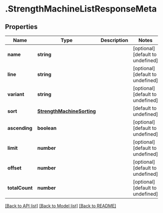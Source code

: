# .StrengthMachineListResponseMeta

## Properties

Name | Type | Description | Notes
------------ | ------------- | ------------- | -------------
**name** | **string** |  | [optional] [default to undefined]
**line** | **string** |  | [optional] [default to undefined]
**variant** | **string** |  | [optional] [default to undefined]
**sort** | [**StrengthMachineSorting**](StrengthMachineSorting.md) |  | [default to undefined]
**ascending** | **boolean** |  | [optional] [default to undefined]
**limit** | **number** |  | [optional] [default to undefined]
**offset** | **number** |  | [optional] [default to undefined]
**totalCount** | **number** |  | [optional] [default to undefined]


[[Back to API list]](../README.md#documentation-for-api-endpoints) [[Back to Model list]](../README.md#documentation-for-models) [[Back to README]](../README.md)
